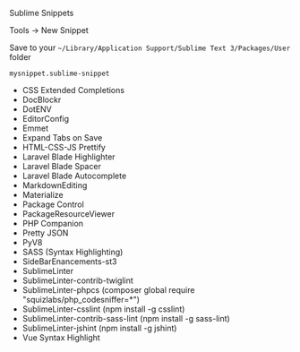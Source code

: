 Sublime Snippets

Tools -> New Snippet

Save to your `~/Library/Application Support/Sublime Text 3/Packages/User` folder

`mysnippet.sublime-snippet`

- CSS Extended Completions
- DocBlockr
- DotENV
- EditorConfig
- Emmet
- Expand Tabs on Save
- HTML-CSS-JS Prettify
- Laravel Blade Highlighter
- Laravel Blade Spacer
- Laravel Blade Autocomplete
- MarkdownEditing
- Materialize
- Package Control
- PackageResourceViewer
- PHP Companion
- Pretty JSON
- PyV8
- SASS (Syntax Highlighting)
- SideBarEnancements-st3
- SublimeLinter
- SublimeLinter-contrib-twiglint
- SublimeLinter-phpcs (composer global require "squizlabs/php_codesniffer=*")
- SublimeLinter-csslint (npm install -g csslint)
- SublimeLinter-contrib-sass-lint (npm install -g sass-lint)
- SublimeLinter-jshint (npm install -g jshint)
- Vue Syntax Highlight